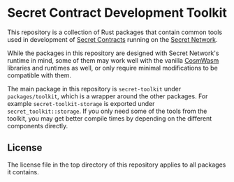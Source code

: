 # Secret Contract Development Toolkit

This repository is a collection of Rust packages that contain common tools used in development of
[Secret Contracts](https://build.scrt.network/dev/secret-contracts.html) running on the
[Secret Network](https://scrt.network/).

While the packages in this repository are designed with Secret Network's runtime in mind, some
of them may work well with the vanilla [CosmWasm](https://cosmwasm.com/) libraries and runtimes
as well, or only require minimal modifications to be compatible with them.

The main package in this repository is `secret-toolkit` under `packages/toolkit`, which is
a wrapper around the other packages. For example `secret-toolkit-storage` is exported under
`secret_toolkit::storage`. If you only need some of the tools from the toolkit, you may get
better compile times by depending on the different components directly.

## License

The license file in the top directory of this repository applies to all packages it contains.
